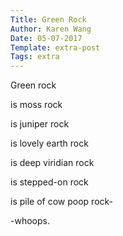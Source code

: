 ```yaml
---
Title: Green Rock
Author: Karen Wang
Date: 05-07-2017
Template: extra-post
Tags: extra
---
```


Green rock

is moss rock

is juniper rock

is lovely earth rock

is deep viridian rock

is stepped-on rock

is pile of cow poop rock-

-whoops.